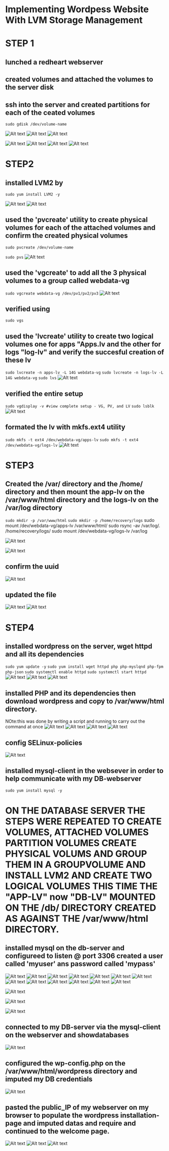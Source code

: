 # Implementing Wordpess Website With LVM Storage Management


# STEP 1

## lunched a redheart webserver
## created volumes and attached the volumes to the server disk
## ssh into the server and created partitions for each of the ceated volumes

`sudo gdisk /dev/volume-name`

![Alt text](Images/lunched-instance.png)
![Alt text](Images/attached-volumes.png)
![Alt text](Images/attached-volumes2ok.png)

![Alt text](Images/ssh-into-server.png)
![Alt text](Images/create-partition-disk1.png)
![Alt text](Images/create-partition-disk2.png)
![Alt text](Images/create-partition-disk3.png)


# STEP2 

## installed LVM2 by 

`sudo yum install LVM2 -y` 

![Alt text](Images/installing-LVM2.png)
![Alt text](Images/installing-LVM2-omplete.png)

## used the 'pvcreate' utility to create physical volumes for each of the attached volumes and confirm the created physical volumes 

`sudo pvcreate /dev/volume-name`

`sudo pvs`
![Alt text](Images/PV&VG-created.png)

## used the 'vgcreate' to add all the 3 physical volumes to a group called webdata-vg

`sudo vgcreate webdata-vg /dev/pv1/pv2/pv3`
![Alt text](Images/PV&VG-created.png)

## verified using 

`sudo vgs`

## used the 'lvcreate' utility to create two logical volumes one for apps "Apps.lv and the other for logs "log-lv" and verify the succesful creation of these lv

`sudo lvcreate -n apps-lv -L 14G webdata-vg`
`sudo lvcreate -n logs-lv -L 14G webdata-vg`
`sudo lvs`
![Alt text](Images/2-logical-volume-created.png)


## verified the entire setup

`sudo vgdisplay -v #view complete setup - VG, PV, and LV`
`sudo lsblk` 
![Alt text](Images/confirmed-entire-setup1.png)

## formated the lv with mkfs.ext4 utility

`sudo mkfs -t ext4 /dev/webdata-vg/apps-lv`
`sudo mkfs -t ext4 /dev/webdata-vg/logs-lv`
![Alt text](Images/file-edited.png)


# STEP3

## Created the /var/ directory and the /home/ directory and then mount the app-lv on the /var/www/html directory and the logs-lv on the /var/log directory

`sudo mkdir -p /var/www/html`
`sudo mkdir -p /home/recovery/logs`
sudo mount /dev/webdata-vg/apps-lv /var/www/html/
sudo rsync -av /var/log/. /home/recovery/logs/
sudo mount /dev/webdata-vg/logs-lv /var/log

![Alt text](Images/making-var$home-directories.png)

![Alt text](Images/mounted-vg-the-var-diretory.png)

## confirm the uuid
![Alt text](Images/confirming-UUID-VG$LV.png)

 ## updated the file
![Alt text](Images/file-edited.png)
![Alt text](Images/entire-setup.png)


# STEP4

## installed wordpress on the server, wget httpd and all its dependencies

`sudo yum update -y`
`sudo yum install wget httpd php php-myslqnd php-fpm php-json`
`sudo systemctl enable httpd`
`sudo systemctl start httpd`
![Alt text](Images/installing-wget-apache-and-dependencies.png)
![Alt text](Images/installing-wget-apache-and-dependenciesok.png)
![Alt text](Images/enabled&start-httpd.png)

## installed PHP and its dependencies then download wordpress and copy to /var/www/html directory.

NOte:this was done by writing a script and running to carry out the command at once
![Alt text](Images/installingapache-dependencies.png)
![Alt text](Images/installingapache-dependenciesok.png)
![Alt text](Images/downloadwordpress&copy2-var-directory.png)
![Alt text](Images/downloadwordpress&copy2-var-directoryok.png)

## config SELinux-policies
![Alt text](Images/configured-SElinux-policies.png)

## installed mysql-client in the websever in order to help communicate with my DB-webserver

`sudo yum install mysql -y`


# ON THE DATABASE SERVER THE STEPS WERE REPEATED TO CREATE VOLUMES, ATTACHED VOLUMES PARTITION VOLUMES CREATE PHYSICAL VOLUMS AND GROUP THEM IN A GROUPVOLUME AND INSTALL LVM2 AND CREATE TWO LOGICAL VOLUMES THIS TIME THE "APP-LV" now "DB-LV" MOUNTED ON THE /db/ DIRECTORY CREATED AS AGAINST THE /var/www/html DIRECTORY.
## installed mysql on the db-server and configureed to listen @ port 3306 created a user called 'myuser' ans password called 'mypass'
![Alt text](Images/DB-instance-lunched.png)
![Alt text](Images/DBvolumes-created.png)
![Alt text](Images/attaching-volumes-DB.png)
![Alt text](Images/db-volumes-partioning.png)
![Alt text](Images/db-volumes-partioningdone.png)
![Alt text](Images/physicalV-created-on-DB.png)
![Alt text](Images/LV-created-DB.png)
![Alt text](Images/VG-created4-pv-on-DB.png)
![Alt text](Images/mkdir-db&mounting-volumes1.png)
![Alt text](Images/mkdir-db&mounting-volumes2.png)
![Alt text](Images/lvm2-installed-on-DB.png)
![Alt text](Images/confirm-uuid-DB.png)
![Alt text](Images/confirm-entire-setup-DB.png)

![Alt text](Images/installed-db-server-on-DB.png)

![Alt text](Images/configuredDB-createDB-showDB.png)

![Alt text](Images/formating-db-filesystem.png)

## connected to my DB-server via the mysql-client on the webserver and showdatabases
![Alt text](Images/connected-to-mydatabase-server.png)

## configured the wp-config.php on the /var/www/html/wordpress directory and imputed my DB credentials
![Alt text](Images/configured-wp-config.php.png)

## pasted the public_IP of my webserver on my browser to populate the wordpress installation-page and imputed datas and require and continued to the welcome page.
![Alt text](Images/wordpress-page-up.png)
![Alt text](Images/wordpress-dash-bored.png)
![Alt text](Images/welcome-to-wordpres-page.png)

















